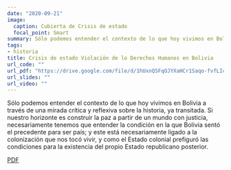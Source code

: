 ```yaml
---
date: "2020-09-21"
image:
  caption: Cubierta de Crisis de estado
  focal_point: Smart
summary: Sólo podemos entender el contexto de lo que hoy vivimos en Bolivia a través de
tags:
- historia
title: Crisis de estado Violación de lo Derechos Humanos en Bolivia
url_code: ""
url_pdf: "https://drive.google.com/file/d/1hUxnQSFqOJYXaHCr1Saqo-fvfLIczOy9/view?usp=sharing"
url_slides: ""
url_video: ""
---
```


Sólo podemos entender el contexto de lo que hoy vivimos en Bolivia a través de una mirada crítica y
reflexiva sobre la historia, ya transitada. Si nuestro horizonte es construir la paz a partir de un mundo
con justicia, necesariamente tenemos que entender la condición en la que Bolivia sentó el precedente
para ser país; y este está necesariamente ligado a la colonización que nos tocó vivir, y como el Estado
colonial prefiguró las condiciones para la existencia del propio Estado republicano posterior.

<div class="btn-links mb-3">
<a class="btn btn-outline-primary my-1 mr-1" href="https://drive.google.com/file/d/1hUxnQSFqOJYXaHCr1Saqo-fvfLIczOy9/view?usp=sharing" target="_blank" rel="noopener">
  PDF
</a>
</div>